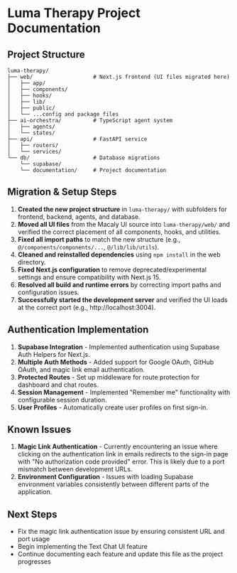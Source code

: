 # Luma Therapy Project Documentation

## Project Structure

```
luma-therapy/
├── web/                   # Next.js frontend (UI files migrated here)
│   ├── app/
│   ├── components/
│   ├── hooks/
│   ├── lib/
│   ├── public/
│   └── ...config and package files
├── ai-orchestra/          # TypeScript agent system
│   ├── agents/
│   └── states/
├── api/                   # FastAPI service
│   ├── routers/
│   └── services/
└── db/                    # Database migrations
    └── supabase/
    └── documentation/     # Project documentation
```

## Migration & Setup Steps

1. **Created the new project structure** in `luma-therapy/` with subfolders for frontend, backend, agents, and database.
2. **Moved all UI files** from the Macaly UI source into `luma-therapy/web/` and verified the correct placement of all components, hooks, and utilities.
3. **Fixed all import paths** to match the new structure (e.g., `@/components/components/...`, `@/lib/lib/utils`).
4. **Cleaned and reinstalled dependencies** using `npm install` in the web directory.
5. **Fixed Next.js configuration** to remove deprecated/experimental settings and ensure compatibility with Next.js 15.
6. **Resolved all build and runtime errors** by correcting import paths and configuration issues.
7. **Successfully started the development server** and verified the UI loads at the correct port (e.g., http://localhost:3004).

## Authentication Implementation

1. **Supabase Integration** - Implemented authentication using Supabase Auth Helpers for Next.js.
2. **Multiple Auth Methods** - Added support for Google OAuth, GitHub OAuth, and magic link email authentication.
3. **Protected Routes** - Set up middleware for route protection for dashboard and chat routes.
4. **Session Management** - Implemented "Remember me" functionality with configurable session duration.
5. **User Profiles** - Automatically create user profiles on first sign-in.

## Known Issues

1. **Magic Link Authentication** - Currently encountering an issue where clicking on the authentication link in emails redirects to the sign-in page with "No authorization code provided" error. This is likely due to a port mismatch between development URLs.
2. **Environment Configuration** - Issues with loading Supabase environment variables consistently between different parts of the application.

## Next Steps
- Fix the magic link authentication issue by ensuring consistent URL and port usage
- Begin implementing the Text Chat UI feature
- Continue documenting each feature and update this file as the project progresses 